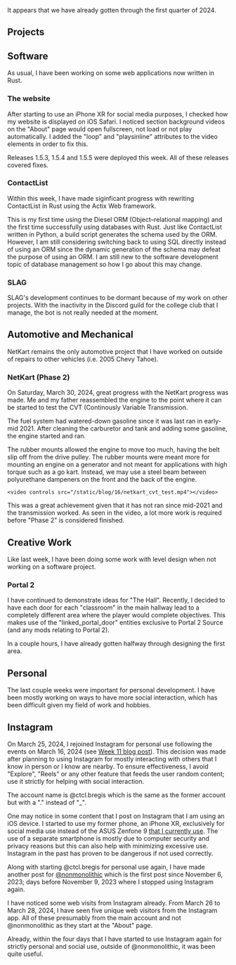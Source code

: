 It appears that we have already gotten through the first quarter of 2024.

## Projects

## Software 
As usual, I have been working on some web applications now written in Rust. 

### The website
After starting to use an iPhone XR for social media purposes, I checked how my website is displayed on iOS Safari. I noticed section background videos on the "About" page would open fullscreen, not load or not play automatically. I added the "loop" and "playsinline" attributes to the video elements in order to fix this.

Releases 1.5.3, 1.5.4 and 1.5.5 were deployed this week. All of these releases covered fixes.

### ContactList
Within this week, I have made siginficant progress with rewriting ContactList in Rust using the Actix Web framework. 

This is my first time using the Diesel ORM (Object–relational mapping) and the first time successfully using databases with Rust. Just like ContactList written in Python, a build script generates the schema used by the ORM. However, I am still considering switching back to using SQL directly instead of using an ORM since the dynamic generation of the schema may defeat the purpose of using an ORM. I am still new to the software development topic of database management so how I go about this may change.

### SLAG
SLAG's development continues to be dormant because of my work on other projects. With the inactivity in the Discord guild for the college club that I manage, the bot is not really needed at the moment.

## Automotive and Mechanical
NetKart remains the only automotive project that I have worked on outside of repairs to other vehicles (i.e. 2005 Chevy Tahoe). 

### NetKart (Phase 2)
On Saturday, March 30, 2024, great progress with the NetKart progress was made. Me and my father reassembled the engine to the point where it can be started to test the CVT (Continously Variable Transmission.

The fuel system had watered-down gasoline since it was last ran in early-mid 2021. After cleaning the carburetor and tank and adding some gasoline, the engine started and ran. 

The rubber mounts allowed the engine to move too much, having the belt slip off from the drive pulley. The rubber mounts were meant more for mounting an engine on a generator and not meant for applications with high torque such as a go kart. Instead, we may use a steel beam between polyurethane dampeners on the front and the back of the engine.


    <video controls src="/static/blog/16/netkart_cvt_test.mp4"></video>


This was a great achievement given that it has not ran since mid-2021 and the transmission worked. As seen in the video, a lot more work is required before "Phase 2" is considered finished.

## Creative Work
Like last week, I have been doing some work with level design when not working on a software project.

### Portal 2
I have continued to demonstrate ideas for "The Hall". Recently, I decided to have each door for each "classroom" in the main hallway lead to a completely different area where the player would complete objectives. This makes use of the "linked_portal_door" entities exclusive to Portal 2 Source (and any mods relating to Portal 2).

In a couple hours, I have already gotten halfway through designing the first area.

## Personal
The last couple weeks were important for personal development. I have been mostly working on ways to have more social interaction, which has been difficult given my field of work and hobbies.

## Instagram
On March 25, 2024, I rejoined Instagram for personal use following the events on March 16, 2024 (see [Week 11 blog post](../14/)). This decision was made after planning to using Instagram for mostly interacting with others that I know in person or I know are nearby. To ensure effectiveness, I avoid "Explore", "Reels" or any other feature that feeds the user random content; use it strictly for helping with social interaction.

The account name is @ctcl.bregis which is the same as the former account but with a "." instead of "_". 

One may notice in some content that I post on Instagram that I am using an iOS device. I started to use my former phone, an iPhone XR, exclusively for social media use instead of the ASUS Zenfone 9 [that I currently use](../../projects/pc_thc/). The use of a separate smartphone is mostly due to computer security and privacy reasons but this can also help with minimizing excessive use. Instagram in the past has proven to be dangerous if not used correctly.

Along with starting @ctcl.bregis for personal use again, I have made another post for [@nonmonolithic](../../projects/nonmono/) which is the first post since November 6, 2023; days before November 9, 2023 where I stopped using Instagram again.

I have noticed some web visits from Instagram already. From March 26 to March 28, 2024, I have seen five unique web visitors from the Instagram app. All of these presumably from the main account and not @nonmonolithic as they start at the "About" page. 

Already, within the four days that I have started to use Instagram again for strictly personal and social use, outside of @nonmonolithic, it was been quite useful.

